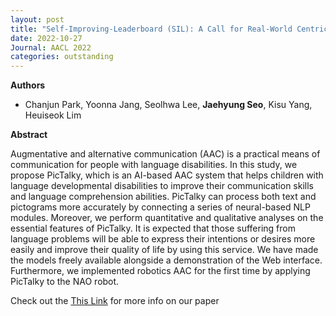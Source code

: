 ```yaml
---
layout: post
title: "Self-Improving-Leaderboard (SIL): A Call for Real-World Centric Natural Language Processing Leaderboards (AACL 2022)"
date: 2022-10-27
Journal: AACL 2022
categories: outstanding
---
```


**Authors**
- Chanjun Park, Yoonna Jang, Seolhwa Lee, **Jaehyung Seo**, Kisu Yang, Heuiseok Lim

**Abstract**

Augmentative and alternative communication (AAC) is a practical means of communication for people with language disabilities. In this study, we propose PicTalky, which is an AI-based AAC system that helps children with language developmental disabilities to improve their communication skills and language comprehension abilities. PicTalky can process both text and pictograms more accurately by connecting a series of neural-based NLP modules. Moreover, we perform quantitative and qualitative analyses on the essential features of PicTalky. It is expected that those suffering from language problems will be able to express their intentions or desires more easily and improve their quality of life by using this service. We have made the models freely available alongside a demonstration of the Web interface. Furthermore, we implemented robotics AAC for the first time by applying PicTalky to the NAO robot.

Check out the [This Link][DOI] for more info on our paper

[DOI]: https://arxiv.org/abs/2109.12941

